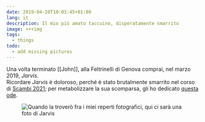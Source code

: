 ```yaml
---
date: 2019-04-20T10:03:45+01:00
lang: it
description: Il mio più amato taccuino, disperatamente smarrito
image: +++img
tags:
  - things
todo:
  - add missing pictures
---
```

Una volta terminato [[John]], alla Feltrinelli di Genova comprai, nel marzo 2019, <cite>Jarvis</cite>.  
Ricordare <cite>Jarvis</cite> è doloroso, perché è stato brutalmente smarrito nel corso di [Scambi 2021](https://scambi.org 'Scambi Festival'); per metabolizzare la sua scomparsa, gli ho dedicato [questa ode](https://tommi.space/jarvis 'Ode a Jarvis').

<figure>
	<img src='+++img' alt='Quando la troverò fra i miei reperti fotografici, qui ci sarà una foto di Jarvis'>
</figure>

